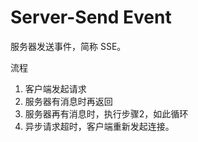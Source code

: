 # Server-Send Event

服务器发送事件，简称 SSE。

流程

1. 客户端发起请求
2. 服务器有消息时再返回
3. 服务器再有消息时，执行步骤2，如此循环
4. 异步请求超时，客户端重新发起连接。